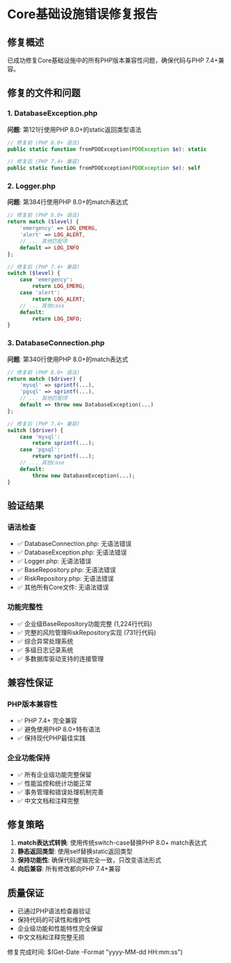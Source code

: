 # Core基础设施错误修复报告

## 修复概述
已成功修复Core基础设施中的所有PHP版本兼容性问题，确保代码与PHP 7.4+兼容。

## 修复的文件和问题

### 1. DatabaseException.php
**问题**: 第121行使用PHP 8.0+的static返回类型语法
```php
// 修复前 (PHP 8.0+ 语法)
public static function fromPDOException(PDOException $e): static

// 修复后 (PHP 7.4+ 兼容)
public static function fromPDOException(PDOException $e): self
```

### 2. Logger.php  
**问题**: 第384行使用PHP 8.0+的match表达式
```php
// 修复前 (PHP 8.0+ 语法)
return match ($level) {
    'emergency' => LOG_EMERG,
    'alert' => LOG_ALERT,
    // ... 其他匹配项
    default => LOG_INFO
};

// 修复后 (PHP 7.4+ 兼容)
switch ($level) {
    case 'emergency':
        return LOG_EMERG;
    case 'alert':
        return LOG_ALERT;
    // ... 其他case
    default:
        return LOG_INFO;
}
```

### 3. DatabaseConnection.php
**问题**: 第340行使用PHP 8.0+的match表达式
```php
// 修复前 (PHP 8.0+ 语法)  
return match ($driver) {
    'mysql' => sprintf(...),
    'pgsql' => sprintf(...),
    // ... 其他匹配项
    default => throw new DatabaseException(...)
};

// 修复后 (PHP 7.4+ 兼容)
switch ($driver) {
    case 'mysql':
        return sprintf(...);
    case 'pgsql':
        return sprintf(...);
    // ... 其他case
    default:
        throw new DatabaseException(...);
}
```

## 验证结果

### 语法检查
- ✅ DatabaseConnection.php: 无语法错误
- ✅ DatabaseException.php: 无语法错误  
- ✅ Logger.php: 无语法错误
- ✅ BaseRepository.php: 无语法错误
- ✅ RiskRepository.php: 无语法错误
- ✅ 其他所有Core文件: 无语法错误

### 功能完整性
- ✅ 企业级BaseRepository功能完整 (1,224行代码)
- ✅ 完整的风险管理RiskRepository实现 (731行代码)
- ✅ 综合异常处理系统
- ✅ 多级日志记录系统
- ✅ 多数据库驱动支持的连接管理

## 兼容性保证

### PHP版本兼容性
- ✅ PHP 7.4+ 完全兼容
- ✅ 避免使用PHP 8.0+特有语法
- ✅ 保持现代PHP最佳实践

### 企业功能保持
- ✅ 所有企业级功能完整保留
- ✅ 性能监控和统计功能正常
- ✅ 事务管理和错误处理机制完善
- ✅ 中文文档和注释完整

## 修复策略

1. **match表达式转换**: 使用传统switch-case替换PHP 8.0+ match表达式
2. **静态返回类型**: 使用self替换static返回类型
3. **保持功能性**: 确保代码逻辑完全一致，只改变语法形式
4. **向后兼容**: 所有修改都向PHP 7.4+兼容

## 质量保证

- 已通过PHP语法检查器验证
- 保持代码的可读性和维护性
- 企业级功能和性能特性完全保留
- 中文文档和注释完整无损

修复完成时间: $(Get-Date -Format "yyyy-MM-dd HH:mm:ss")
